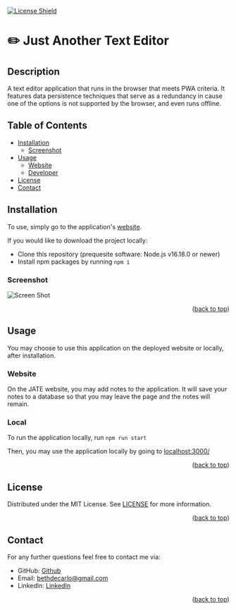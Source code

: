 <p id="readme-top"></p>

[![License Shield](https://img.shields.io/badge/License-MIT-success?style=for-the-badge)](./LICENSE) 

# ✏️ Just Another Text Editor 

## Description

A text editor application that runs in the browser that meets PWA criteria. It features data persistence techniques that serve as a redundancy in cause one of the options is not supported by the browser, and even runs offline. 


## Table of Contents
- [Installation](#installation)
    - [Screenshot](#screenshot)
- [Usage](#usage)
    - [Website](#website)
    - [Developer](#local)
- [License](#license)
- [Contact](#contact)

## Installation

To use, simply go to the application's [website](https://vast-shelf-00119.herokuapp.com/).

If you would like to download the project locally: 
- Clone this repository (prequesite software: Node.js v16.18.0 or newer)
- Install npm packages by running `npm i` 

### Screenshot
![Screen Shot](https://user-images.githubusercontent.com/110702442/206944964-10256e1a-f453-4d1e-8ab5-dd28a95c3576.png)



<p align="right">(<a href="#readme-top">back to top</a>)</p>

## Usage

You may choose to use this application on the deployed website or locally, after installation. 

### Website

On the JATE website, you may add notes to the application. It will save your notes to a database so that you may leave the page and the notes will remain. 

### Local

To run the application locally, run `npm run start`

Then, you may use the application locally by going to [localhost:3000/](localhost:3000/)


<p align="right">(<a href="#readme-top">back to top</a>)</p>

## License

Distributed under the MIT License. See [LICENSE](./LICENSE) for more information.
<p align="right">(<a href="#readme-top">back to top</a>)</p>

## Contact

For any further questions feel free to contact me via:
- GitHub: [Github](https://github.com/bethdecarlo)
- Email: [bethdecarlo@gmail.com](mailto:bethdecarlo@gmail.com)
- LinkedIn: [LinkedIn](https://www.linkedin.com/in/bethdecarlo/)
<p align="right">(<a href="#readme-top">back to top</a>)</p>
